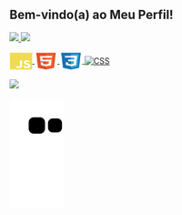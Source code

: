 ## Bem-vindo(a) ao Meu Perfil!

 <div>
   <a href="https://github.com/LucasGervasoni">
   <img height="180em" src="https://github-readme-stats.vercel.app/api?username=LucasGervasoni&show_icons=true&theme=tokyonight&include_all_commits=true&count_private=false"/>
   <img height="185em" src="https://github-readme-stats.vercel.app/api/top-langs/?username=LucasGervasoni&layout=compact&langs_count=6&theme=tokyonight"/>

</div>
<div style="display: inline_block"><br>
  <img align="center" alt="Js" height="30" width="40" src="https://raw.githubusercontent.com/devicons/devicon/master/icons/javascript/javascript-plain.svg">
  <img align="center" alt="HTML" height="30" width="40" src="https://raw.githubusercontent.com/devicons/devicon/master/icons/html5/html5-original.svg">
  <img align="center" alt="CSS" height="30" width="40" src="https://raw.githubusercontent.com/devicons/devicon/master/icons/css3/css3-original.svg">
  <img align="center" alt="CSS" height="30" width="40" src="https://cdn.jsdelivr.net/gh/devicons/devicon/icons/git/git-original.svg" />
          
 </div>
 
 <br>
 
<div>
  <a href="https://www.linkedin.com/in/lucas-dos-santos-gervasoni-medeiros-3a6655269/" target="_blank"><img src="https://img.shields.io/badge/-LinkedIn-%230077B5?style=for-the-badge&logo=linkedin&logoColor=white" target="_blank"></a> 
 
  ![Snake animation](https://github.com/LucasGervasoni/LucasGervasoni/blob/output/github-contribution-grid-snake.svg)

</div>
  

